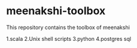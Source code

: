 # meenakshi-toolbox

This repository contains the toolbox of meenakshi 

1.scala
2.Unix shell scripts
3.python
4.postgres sql

